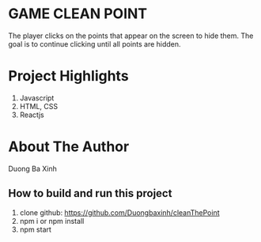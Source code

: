 # GAME CLEAN POINT
The player clicks on the points that appear on the screen to hide them. The goal is to continue clicking until all points are hidden.
# Project Highlights 
 1. Javascript
 2. HTML, CSS
 3. Reactjs
 # About The Author
 Duong Ba Xinh
 ## How to build and run this project
 1. clone github: https://github.com/Duongbaxinh/cleanThePoint
 2. npm i or npm install
 3. npm start

